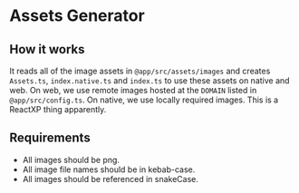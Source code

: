 # Assets Generator

## How it works

It reads all of the image assets in `@app/src/assets/images` and creates `Assets.ts`, `index.native.ts` and `index.ts` to use these assets on native and web. On web, we use remote images hosted at the `DOMAIN` listed in `@app/src/config.ts`. On native, we use locally required images. This is a ReactXP thing apparently.

## Requirements

- All images should be png.
- All image file names should be in kebab-case.
- All images should be referenced in snakeCase.
